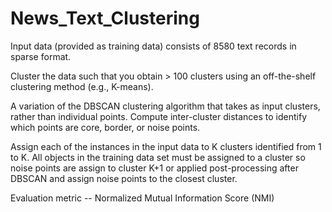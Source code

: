 # News_Text_Clustering

Input data (provided as training data) consists of 8580 text records in sparse format.

Cluster the data such that you obtain > 100 clusters using an off-the-shelf clustering
method (e.g., K-means).

A variation of the DBSCAN clustering algorithm that takes as input clusters,
rather than individual points. Compute inter-cluster distances to identify which points
are core, border, or noise points.

Assign each of the instances in the input data to K
clusters identified from 1 to K. All objects in the training data set must be assigned to a
cluster so noise points are assign to cluster K+1 or applied post-processing
after DBSCAN and assign noise points to the closest cluster.


Evaluation metric -- Normalized Mutual Information Score (NMI)

